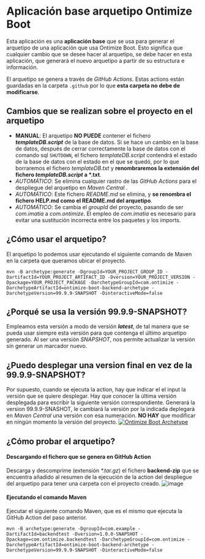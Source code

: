# Aplicación base arquetipo Ontimize Boot
Esta aplicación es una **aplicación base** que se usa para generar el arquetipo de una aplicación que usa Ontimize Boot. Esto significa que cualquier cambio que se desee hacer al arquetipo, se debe hacer en esta aplicación, que generará el nuevo arquetipo a partir de su estructura e información.

El arquetipo se genera a través de *GitHub Actions*. Estas actions están guardadas en la carpeta <code>.github</code> por
lo que **esta carpeta no debe de modificarse**.

## Cambios que se realizan sobre el proyecto en el arquetipo
* **MANUAL**: El arquetipo **NO PUEDE** contener el fichero ***templateDB.script*** de la base de datos. Si se hace un cambio en la base de datos, después de cerrar correctamente la base de datos con el comando sql <code>SHUTDOWN</code>, el fichero *templateDB.script* contendrá el estado de la base de datos con el estado en el que se quedó, por lo que borraremos el fichero *templateDB.txt* y **renombraremos la extensión del fichero *templateDB.script* a \*.txt**.
* *AUTOMÁTICO*: Se elimina cualquier rastro de las *GitHub Actions* para el despliegue del arquetipo en *Maven Central* .
* *AUTOMÁTICO*: Este fichero *README.md* se elimina, y **se renombra el fichero HELP.md como el README.md del arquetipo**.
* *AUTOMÁTICO*: Se cambia el *groupId* del proyecto, pasando de ser *com.imatia* a *com.ontimize*. El empleo de *com.imatia* es necesario para evitar una sustitución incorrecta entre los paquetes y los imports.

## ¿Cómo usar el arquetipo?
El arquetipo lo podemos usar ejecutando el siguiente comando de Maven en la carpeta que queramos ubicar el proyecto.
```
mvn -B archetype:generate -DgroupId=YOUR_PROJECT_GROUP_ID -DartifactId=YOUR_PROJECT_ARTIFACT_ID -Dversion=YOUR_PROJECT_VERSION -Dpackage=YOUR_PROJECT_PACKAGE -DarchetypeGroupId=com.ontimize -DarchetypeArtifactId=ontimize-boot-backend-archetype -DarchetypeVersion=99.9.9-SNAPSHOT -DinteractiveMode=false
```
## ¿Porqué se usa la versión 99.9.9-SNAPSHOT?
Empleamos esta versión a modo de versión ***latest***, de tal manera que se pueda usar siempre esta versión para que contenga el último arquetipo generado. Al ser una versión *SNAPSHOT*, nos permite actualizar la versión sin generar un marcador nuevo.

## ¿Puedo desplegar una version final en vez de la 99.9.9-SNAPSHOT?
Por supuesto, cuando se ejecuta la action, hay que indicar el el input la versión que se quiere desplegar. Hay que conocer la última versión desplegada para escribir la siguiente versión correspondiente. Generará la version 99.9.9-SNASHOT, le cambiará la versión por la indicada deplegará en *Maven Central* una versión con esa numeración. **NO HAY** que modificar en ningún momento la versión del proyecto.
[![Ontimize Boot Archetype](https://img.shields.io/maven-central/v/com.ontimize/ontimize-boot-backend-archetype?label=Latest%20Ontimize%20Boot%20archetype&style=flat-square)](https://maven-badges.herokuapp.com/maven-central/com.ontimize/ontimize-boot-backend-archetype)

## ¿Cómo probar el arquetipo?
#### Descargando el fichero que se genera en GitHub Action
Descarga y descomprime (extensión *\*.tar.gz*) el fichero **backend-zip** que se encuentra añadido al resumen de la ejecución de la action del despliegue del arquetipo para tener una carpeta con el proyecto creado.
![image](https://i.imgur.com/rdyvGmI.png)
#### Ejecutando el comando Maven
Ejecutar el siguiente comando Maven, que es el mismo que ejecuta la GitHub Action del paso anterior.
```
mvn -B archetype:generate -DgroupId=com.example -DartifactId=backendtest -Dversion=1.0.0-SNAPSHOT -Dpackage=com.ontimize.backendtest -DarchetypeGroupId=com.ontimize -DarchetypeArtifactId=ontimize-boot-backend-archetype -DarchetypeVersion=99.9.9-SNAPSHOT -DinteractiveMode=false
```
